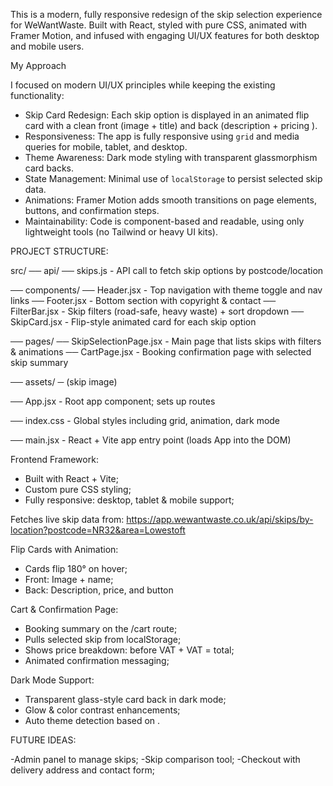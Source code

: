 This is a modern, fully responsive redesign of the skip selection experience for WeWantWaste. Built with React, styled with pure CSS, animated with Framer Motion, and infused with engaging UI/UX features for both desktop and mobile users.

My Approach

I focused on modern UI/UX principles while keeping the existing functionality:

- Skip Card Redesign: Each skip option is displayed in an animated flip card with a clean front (image + title) and back (description + pricing ).
- Responsiveness: The app is fully responsive using `grid` and media queries for mobile, tablet, and desktop.
- Theme Awareness: Dark mode styling with transparent glassmorphism card backs.
- State Management: Minimal use of `localStorage` to persist selected skip data.
- Animations: Framer Motion adds smooth transitions on page elements, buttons, and confirmation steps.
- Maintainability: Code is component-based and readable, using only lightweight tools (no Tailwind or heavy UI kits).

PROJECT STRUCTURE:

src/
── api/
── skips.js - API call to fetch skip options by postcode/location

── components/
── Header.jsx - Top navigation with theme toggle and nav links
── Footer.jsx - Bottom section with copyright & contact
── FilterBar.jsx - Skip filters (road-safe, heavy waste) + sort dropdown
── SkipCard.jsx - Flip-style animated card for each skip option

── pages/
── SkipSelectionPage.jsx - Main page that lists skips with filters & animations
── CartPage.jsx - Booking confirmation page with selected skip summary

── assets/
─ (skip image)

── App.jsx - Root app component; sets up routes

── index.css - Global styles including grid, animation, dark mode

── main.jsx - React + Vite app entry point (loads App into the DOM)

Frontend Framework:

- Built with React + Vite;
- Custom pure CSS styling;
- Fully responsive: desktop, tablet & mobile support;

Fetches live skip data from:
https://app.wewantwaste.co.uk/api/skips/by-location?postcode=NR32&area=Lowestoft

Flip Cards with Animation:

- Cards flip 180° on hover;
- Front: Image + name;
- Back: Description, price, and button

Cart & Confirmation Page:

- Booking summary on the /cart route;
- Pulls selected skip from localStorage;
- Shows price breakdown: before VAT + VAT = total;
- Animated confirmation messaging;

Dark Mode Support:

- Transparent glass-style card back in dark mode;
- Glow & color contrast enhancements;
- Auto theme detection based on <body class="dark">.

FUTURE IDEAS:

-Admin panel to manage skips;
-Skip comparison tool;
-Checkout with delivery address and contact form;
